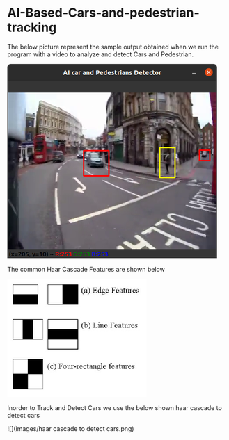# AI-Based-Cars-and-pedestrian-tracking
The below picture represent the sample output obtained when we run the program with a video to analyze and detect Cars and Pedestrian.

![](images/PrototypeSample.png)

The common Haar Cascade Features are shown below

![](images/haar_features.jpg)

Inorder to Track and Detect Cars we use the below shown haar cascade to detect cars

![](images/haar cascade to detect cars.png)

